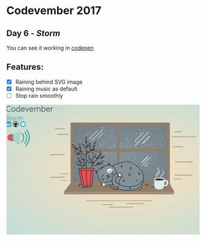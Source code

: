 # Codevember 2017

## Day 6 - *Storm*


You can see it working in [codepen](https://codepen.io/RominaMartin/full/JOKgVb/)

## Features:
- [x] Raining behind SVG image
- [x] Raining music as default
- [ ] Stop rain smoothly

![](storm.gif)